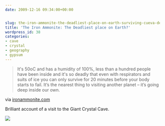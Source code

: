 ```yaml
---
date: 2009-12-16 09:34:00+00:00


slug: the-iron-ammonite-the-deadliest-place-on-earth-surviving-cueva-de-los-cristales-the-giant-crystal-cave
title: 'The Iron Ammonite: The Deadliest place on Earth?'
wordpress_id: 38
categories:
- cave
- crystal
- geography
- gypsum
---
```


  
     

<blockquote>It's 50oC and has a humidity of 100%, less than a hundred people have been inside and it's so deadly that even with respirators and suits of ice you can only survive for 20 minutes before your body starts to fail. It’s the nearest thing to visiting another planet – it’s going deep inside our own.</blockquote>

  
  


via [ironammonite.com](http://www.ironammonite.com/2009/12/surviving-cueva-de-los-cristales-giant.html)

  
   

Brilliant account of a visit to the Giant Crystal Cave.

![](https://blogger.googleusercontent.com/tracker/2563657433103433322-4704231898389758083?l=arbitness.blogspot.com)
